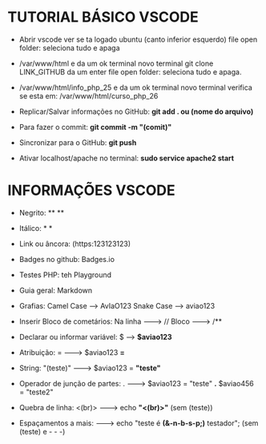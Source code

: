 # TUTORIAL BÁSICO VSCODE

- Abrir vscode ver se ta logado ubuntu (canto inferior esquerdo) file open folder: seleciona tudo e apaga

- /var/www/html e da um ok terminal novo terminal
git clone LINK_GITHUB da um enter file open folder: seleciona tudo e apaga.

- /var/www/html/info_php_25 e da um ok terminal novo terminal verifica se esta em: /var/www/html/curso_php_26

- Replicar/Salvar informações no GitHub: **git add . ou (nome do arquivo)**

- Para fazer o commit: **git commit -m "(comit)"**

- Sincronizar para o GitHub: **git push**

- Ativar localhost/apache no terminal: **sudo service apache2 start**


# INFORMAÇÕES VSCODE

- Negrito: **  ** 

- Itálico: *  *

- Link ou âncora: (https:123123123)

- Badges no github: Badges.io

- Testes PHP: teh Playground

- Guia geral: Markdown

- Grafias: Camel Case --> AvIaO123
           Snake Case --> aviao123

- Inserir Bloco de cometários: Na linha ---> //
                               Bloco ---> /** 

- Declarar ou informar variável: $ --> **$aviao123**

- Atribuição: = ---> $aviao123 **=** 

- String: "(teste)" ---> $aviao123 = **"teste"**

- Operador de junção de partes: . ---> $aviao123 = "teste" **.** $aviao456 = "teste2" 

- Quebra de linha: <(br)> ---> echo **"<(br)>"** (sem (teste))

- Espaçamentos a mais:  ---> echo "teste é **(&-n-b-s-p;)** testador"; (sem (teste) e - - -)



